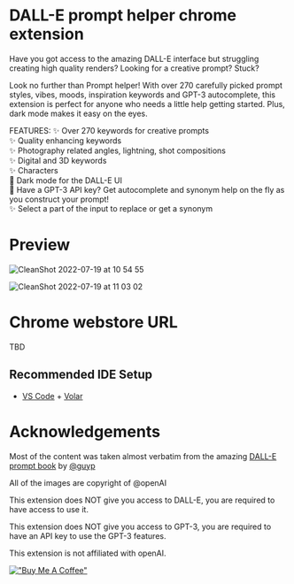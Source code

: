 
# DALL-E prompt helper chrome extension

Have you got access to the amazing DALL-E interface but struggling creating high quality renders? 
Looking for a creative prompt? 
Stuck? 

Look no further than Prompt helper! With over 270 carefully picked prompt styles, vibes, moods, inspiration keywords and GPT-3 autocomplete, this extension is perfect for anyone who needs a little help getting started. Plus, dark mode makes it easy on the eyes.

FEATURES:
✨ Over 270 keywords for creative prompts  
✨ Quality enhancing keywords   
✨ Photography related angles, lightning, shot compositions  
✨ Digital and 3D keywords   
✨ Characters  
🌟 Dark mode for the DALL-E UI  
🤖 Have a GPT-3 API key? Get autocomplete and synonym help on the fly as you construct your prompt!  
✨ Select a part of the input to replace or get a synonym

# Preview 
![CleanShot 2022-07-19 at 10 54 55](https://user-images.githubusercontent.com/463317/179807500-d94bad54-f8e4-4ecd-b641-148267023c95.gif)

![CleanShot 2022-07-19 at 11 03 02](https://user-images.githubusercontent.com/463317/179808286-0ad657c6-b783-4a24-8dca-69c9bf89b527.gif)


# Chrome webstore URL 

TBD
## Recommended IDE Setup

- [VS Code](https://code.visualstudio.com/) + [Volar](https://marketplace.visualstudio.com/items?itemName=Vue.volar)

# Acknowledgements 
Most of the content was taken almost verbatim from the amazing [DALL-E prompt book](https://dallery.gallery/the-dalle-2-prompt-book/) by [@guyp](https://twitter.com/GuyP/)

All of the images are copyright of @openAI

This extension does NOT give you access to DALL-E, you are required to have access to use it. 

This extension does NOT give you access to GPT-3, you are required to have an API key to use the GPT-3 features. 

This extension is not affiliated with openAI. 

[!["Buy Me A Coffee"](https://www.buymeacoffee.com/assets/img/custom_images/orange_img.png)](https://www.buymeacoffee.com/altryne)
